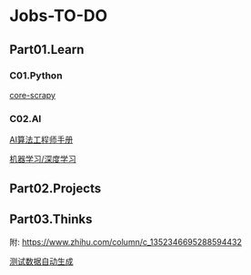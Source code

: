 # Jobs-TO-DO

## Part01.Learn
### C01.Python

[core-scrapy](https://github.com/yidao620c/core-scrapy)

### C02.AI

[AI算法工程师手册](http://www.huaxiaozhuan.com/)

[机器学习/深度学习](https://github.com/ty4z2008/Qix/blob/master/dl.md)


## Part02.Projects


## Part03.Thinks



附: https://www.zhihu.com/column/c_1352346695288594432

[测试数据自动生成](https://zhuanlan.zhihu.com/p/94339692)
